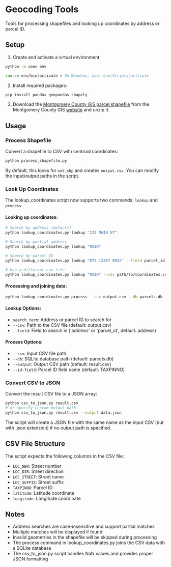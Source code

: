# Geocoding Tools

Tools for processing shapefiles and looking up coordinates by address or parcel ID.

## Setup

1. Create and activate a virtual environment:

```bash
python -m venv env

source env/bin/activate # On Windows, use: env\Scripts\activate
```

2. Install required packages:

```bash
pip install pandas geopandas shapely
```

3. Download the [Montgomery County GIS parcel shapefile](https://go.mcohio.org/embed/auditor/downloads/Shape_files/SHAPEFILE_PARCELLINES_ROW_OLDLOT.zip) from the Montgomery County GIS [website](https://www.mcohio.org/631/GIS-Downloads) and unzip it.

## Usage

### Process Shapefile

Convert a shapefile to CSV with centroid coordinates:

```bash
python process_shapefile.py
```

By default, this looks for `out.shp` and creates `output.csv`. You can modify the input/output paths in the script.

### Look Up Coordinates

The lookup_coordinates script now supports two commands: `lookup` and `process`.

#### Looking up coordinates:
```bash
# Search by address (default)
python lookup_coordinates.py lookup "123 MAIN ST"

# Search by partial address
python lookup_coordinates.py lookup "MAIN"

# Search by parcel ID
python lookup_coordinates.py lookup "R72 12307 0032" --field parcel_id

# Use a different csv file
python lookup_coordinates.py lookup "MAIN" --csv path/to/coordinates.csv
```

#### Processing and joining data:
```bash
python lookup_coordinates.py process --csv output.csv --db parcels.db --output result.csv
```

#### Lookup Options:
- `search_term`: Address or parcel ID to search for
- `--csv`: Path to the CSV file (default: output.csv)
- `--field`: Field to search in ('address' or 'parcel_id', default: address)

#### Process Options:
- `--csv`: Input CSV file path
- `--db`: SQLite database path (default: parcels.db)
- `--output`: Output CSV path (default: result.csv)
- `--id-field`: Parcel ID field name (default: TAXPINNO)

### Convert CSV to JSON

Convert the result CSV file to a JSON array:

```bash
python csv_to_json.py result.csv
# or specify custom output path
python csv_to_json.py result.csv --output data.json
```

The script will create a JSON file with the same name as the input CSV (but with .json extension) if no output path is specified.

## CSV File Structure

The script expects the following columns in the CSV file:
- `LOC_NBR`: Street number
- `LOC_DIR`: Street direction
- `LOC_STREET`: Street name
- `LOC_SUFFIX`: Street suffix
- `TAXPINNO`: Parcel ID
- `latitude`: Latitude coordinate
- `longitude`: Longitude coordinate

## Notes

- Address searches are case-insensitive and support partial matches
- Multiple matches will be displayed if found
- Invalid geometries in the shapefile will be skipped during processing
- The process command in lookup_coordinates.py joins the CSV data with a SQLite database
- The csv_to_json.py script handles NaN values and provides proper JSON formatting